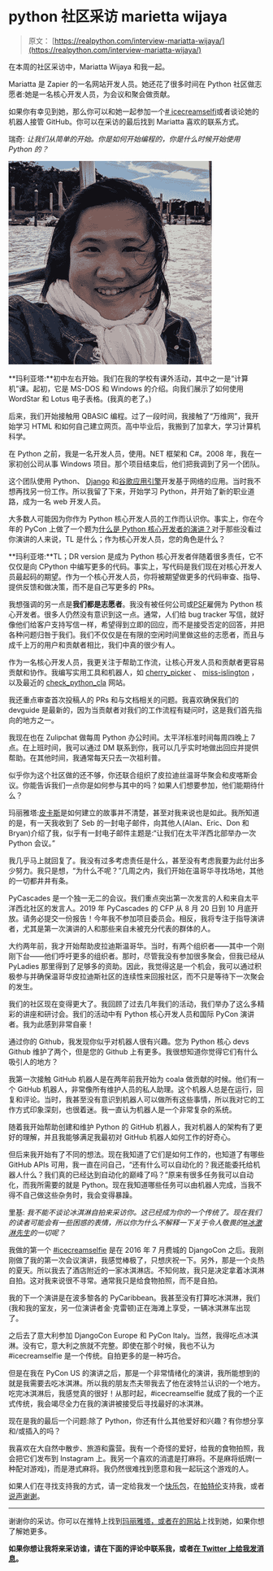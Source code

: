 # python 社区采访 marietta wijaya

> 原文： [https://realpython.com/interview-mariatta-wijaya/](https://realpython.com/interview-mariatta-wijaya/)

在本周的社区采访中，Mariatta Wijaya 和我一起。

Mariatta 是 Zapier 的一名网站开发人员。她还花了很多时间在 Python 社区做志愿者:她是一名核心开发人员，为会议和聚会做贡献。

如果你有幸见到她，那么你可以和她一起参加一个[# icecreamselfi](https://mariatta.ca/category/icecreamselfie.html)或者谈论她的机器人接管 GitHub。你可以在采访的最后找到 Mariatta 喜欢的联系方式。

瑞奇: *让我们从简单的开始。你是如何开始编程的，你是什么时候开始使用 Python 的？*

![Mariatta Wijaya](img/5f8258fbe8e19c4d4434f336771e4e55.png)

**玛利亚塔:**初中左右开始。我们在我的学校有课外活动，其中之一是“计算机”课。起初，它是 MS-DOS 和 Windows 的介绍。向我们展示了如何使用 WordStar 和 Lotus 电子表格。(我真的老了。)

后来，我们开始接触用 QBASIC 编程。过了一段时间，我接触了“万维网”，我开始学习 HTML 和如何自己建立网页。高中毕业后，我搬到了加拿大，学习计算机科学。

在 Python 之前，我是一名开发人员，使用。NET 框架和 C#。2008 年，我在一家初创公司从事 Windows 项目。那个项目结束后，他们把我调到了另一个团队。

这个团队使用 Python、 [Django](https://realpython.com/tutorials/django/) 和[谷歌应用引擎](https://realpython.com/python-web-applications/#google-app-engine)开发基于网络的应用。当时我不想再找另一份工作。所以我留了下来，开始学习 Python，并开始了新的职业道路，成为一名 web 开发人员。

大多数人可能因为你作为 Python 核心开发人员的工作而认识你。事实上，你在今年的 PyCon 上做了一个题为[什么是 Python 核心开发者的演讲？](https://www.youtube.com/watch?v=hhj7eb6TrtI)对于那些没看过你演讲的人来说，TL 是什么；作为核心开发人员，您的角色是什么？

**玛利亚塔:**TL；DR version 是成为 Python 核心开发者伴随着很多责任，它不仅仅是向 CPython 中编写更多的代码。事实上，写代码是我们现在对核心开发人员最起码的期望。作为一个核心开发人员，你将被期望做更多的代码审查、指导、提供反馈和做决策，而不是自己写更多的 PRs。

我想强调的另一点是**我们都是志愿者**。我没有被任何公司或[PSF](https://www.python.org/psf-landing/)雇佣为 Python 核心开发者。很多人仍然没有意识到这一点。通常，人们给 bug tracker 写信，就好像他们给客户支持写信一样，希望得到立即的回应，而不是接受否定的回答，并把各种问题归咎于我们。我们不仅仅是在有限的空闲时间里做这些的志愿者，而且与成千上万的用户和贡献者相比，我们中真的很少有人。

作为一名核心开发人员，我更关注于帮助工作流，让核心开发人员和贡献者更容易贡献和协作。我编写实用工具和机器人，如 [cherry_picker](https://pypi.org/project/cherry-picker/) 、 [miss-islington](https://github.com/python/miss-islington) ，以及最近的 [check_python_cla](https://check-python-cla.herokuapp.com/) 网站。

我还重点审查首次投稿人的 PRs 和与文档相关的问题。我喜欢确保我们的 devguide 是最新的，因为当贡献者对我们的工作流程有疑问时，这是我们首先指向的地方之一。

我现在也在 Zulipchat 做每周 Python 办公时间。太平洋标准时间每周四晚上 7 点。在上班时间，我可以通过 DM 联系到你，我可以几乎实时地做出回应并提供帮助。在其他时间，我通常每天只去一次祖利普。

似乎你为这个社区做的还不够，你还联合组织了皮拉迪丝温哥华聚会和皮喀斯会议。你能告诉我们一点你是如何参与其中的吗？如果人们想要参加，他们能期待什么？

玛丽雅塔:[皮卡斯](https://2019.pycascades.com/)是如何建立的故事并不清楚，甚至对我来说也是如此。我所知道的是，有一天我收到了 Seb 的一封电子邮件，向其他人(Alan、Eric、Don 和 Bryan)介绍了我，似乎有一封电子邮件主题是:“让我们在太平洋西北部举办一次 Python 会议。”

我几乎马上就回复了。我没有过多考虑责任是什么，甚至没有考虑我要为此付出多少努力。我只是想，“为什么不呢？”几周之内，我们开始在温哥华寻找场地，其他的一切都井井有条。

PyCascades 是一个独一无二的会议。我们重点突出第一次发言的人和来自太平洋西北社区的发言人。2019 年 PyCascades 的 CFP 从 8 月 20 日到 10 月底开放。请务必提交一份报告！今年我不参加项目委员会。相反，我将专注于指导演讲者，尤其是第一次演讲的人和那些来自未被充分代表的群体的人。

大约两年前，我才开始帮助皮拉迪斯温哥华。当时，有两个组织者——其中一个刚刚下台——他们呼吁更多的组织者。那时，尽管我没有参加很多聚会，但我已经从 PyLadies 那里得到了足够多的资助。因此，我觉得这是一个机会，我可以通过积极参与并确保温哥华皮拉迪斯社区的连续性来回报社区，而不只是等待下一次聚会的发生。

我们的社区现在变得更大了。我回顾了过去几年我们的活动，我们举办了这么多精彩的讲座和研讨会。我们的活动中有 Python 核心开发人员和国际 PyCon 演讲者。我为此感到非常自豪！

通过你的 Github，我发现你似乎对机器人很有兴趣。您为 Python 核心 devs Github 维护了两个，但是您的 Github 上有更多。我很想知道你觉得它们有什么吸引人的地方？

我第一次接触 GitHub 机器人是在两年前我开始为 coala 做贡献的时候。他们有一个 GitHub 机器人，非常像所有维护人员的私人助理。这个机器人总是在运行，回复和评论。当时，我甚至没有意识到机器人可以做所有这些事情，所以我对它的工作方式印象深刻，也很着迷。我一直认为机器人是一个非常复杂的系统。

随着我开始帮助创建和维护 Python 的 GitHub 机器人，我对机器人的架构有了更好的理解，并且我能够满足我最初对 GitHub 机器人如何工作的好奇心。

但后来我开始有了不同的想法。现在我知道了它们是如何工作的，也知道了有哪些 GitHub APIs 可用，我一直在问自己，“还有什么可以自动化的？我还能委托给机器人什么？我们真的已经达到自动化的巅峰了吗？”原来有很多任务我可以自动化，而我所需要的就是 Python。现在我知道哪些任务可以由机器人完成，当我不得不自己做这些杂务时，我会变得暴躁。

里基: *我不能不谈论冰淇淋自拍来采访你。这已经成为你的一个传统了。现在我们的读者可能会有一些困惑的表情，所以你为什么不解释一下关于令人敬畏的[#冰激淋先生](https://mariatta.ca/category/icecreamselfie.html)的一切呢？*

我做的第一个 [#icecreamselfie](https://mariatta.ca/category/icecreamselfie.html) 是在 2016 年 7 月费城的 DjangoCon 之后。我刚刚做了我的第一次会议演讲，我感觉棒极了，只想庆祝一下。另外，那是一个炎热的夏天。所以我去了酒店附近的一家冰淇淋店。不知何故，我只是决定拿着冰淇淋自拍。这对我来说很不寻常。通常我只是给食物拍照，而不是自拍。

我的下一个演讲是在波多黎各的 PyCaribbean。我甚至没有打算吃冰淇淋，我们(我和我的室友，另一位演讲者金·克雷顿)正在海滩上享受，一辆冰淇淋车出现了。

之后去了意大利参加 DjangoCon Europe 和 PyCon Italy。当然，我得吃点冰淇淋。没有它，意大利之旅就不完整。即使在那个时候，我也不认为#icecreamselfie 是一个传统。自拍更多的是一种巧合。

但是在我在 PyCon US 的演讲之后，那是一个非常情绪化的演讲，我所能想到的就是我需要去吃冰淇淋。所以我的朋友杰夫带我去了他在波特兰认识的一个地方。吃完冰淇淋后，我感觉真的很好！从那时起，#icecreamselfie 就成了我的一个正式传统，我会竭尽全力在我的演讲被接受后寻找最好的冰淇淋。

现在是我的最后一个问题:除了 Python，你还有什么其他爱好和兴趣？有你想分享和/或插入的吗？

我喜欢在大自然中散步、旅游和露营。我有一个奇怪的爱好，给我的食物拍照，我会把它们发布到 Instagram 上。我另一个喜欢的消遣是打麻将。不是麻将纸牌(一种配对游戏)，而是港式麻将。我仍然很难找到愿意和我一起玩这个游戏的人。

如果人们在寻找支持我的方式，请一定给我发一个[快乐包](https://www.happinesspackets.io/)，在[帕特伦](https://www.patreon.com/Mariatta)支持我，或者[说声谢谢](https://saythanks.io/to/Mariatta)。

* * *

谢谢你的采访。你可以在推特上找到[玛丽雅塔，或者在](https://twitter.com/mariatta)[的网站](https://mariatta.ca/)上找到她，如果你想了解她更多。

**如果你想让我将来采访谁，请在下面的评论中联系我，或者[在 Twitter 上给我发消息](https://twitter.com/endlesstrax)。**